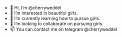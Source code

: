 - 👋 Hi, I’m @cherryweddel
- 👀 I’m interested in beautiful girls.
- 🌱 I’m currently learning how to pursue girls.
- 💞️ I’m looking to collaborate on pursuing girls.
- 📫 You can contact me on telegram @cherryweddel

<!---
cherryweddel/cherryweddel is a ✨ special ✨ repository because its `README.md` (this file) appears on your GitHub profile.
You can click the Preview link to take a look at your changes.
--->
